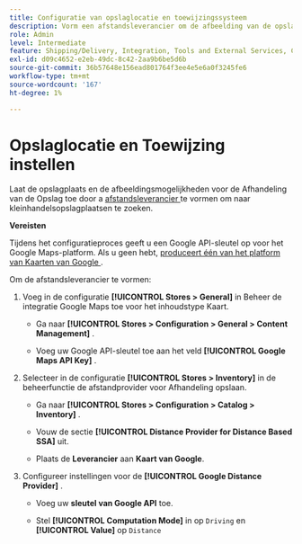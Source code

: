 ```yaml
---
title: Configuratie van opslaglocatie en toewijzingssysteem
description: Vorm een afstandsleverancier om de afbeelding van de opslagplaats in storefront UI te steunen. De oplossingen van de Afhandeling van de Opslag vereisen een afstandsleverancier om detailhandel onderzoek en andere afbeelding en het plannen mogelijkheden voor het volledige uitvoeringswerkschema toe te laten.
role: Admin
level: Intermediate
feature: Shipping/Delivery, Integration, Tools and External Services, Configuration
exl-id: d09c4652-e2eb-49dc-8c42-2aa9b6be5d6b
source-git-commit: 36b57648e156ead801764f3ee4e5e6a0f3245fe6
workflow-type: tm+mt
source-wordcount: '167'
ht-degree: 1%

---
```


# Opslaglocatie en Toewijzing instellen

Laat de opslagplaats en de afbeeldingsmogelijkheden voor de Afhandeling van de Opslag toe door a [ afstandsleverancier ](https://docs.magento.com/user-guide/catalog/inventory-configure-distance-priority.html) te vormen om naar kleinhandelsopslagplaatsen te zoeken.

**Vereisten**

Tijdens het configuratieproces geeft u een Google API-sleutel op voor het Google Maps-platform. Als u geen hebt, [ produceert één van het platform van Kaarten van Google ](https://docs.magento.com/user-guide/catalog/inventory-configure-distance-priority.html#configure-google-maps).

Om de afstandsleverancier te vormen:

1. Voeg in de configuratie **[!UICONTROL Stores > General]** in Beheer de integratie Google Maps toe voor het inhoudstype Kaart.

   - Ga naar **[!UICONTROL Stores > Configuration  > General > Content Management]** .

   - Voeg uw Google API-sleutel toe aan het veld **[!UICONTROL Google Maps API Key]** .

1. Selecteer in de configuratie **[!UICONTROL Stores > Inventory]** in de beheerfunctie de afstandprovider voor Afhandeling opslaan.

   - Ga naar **[!UICONTROL Stores > Configuration > Catalog > Inventory]** .

   - Vouw de sectie **[!UICONTROL Distance Provider for Distance Based SSA]** uit.

   - Plaats de **Leverancier** aan **Kaart van Google**.

1. Configureer instellingen voor de **[!UICONTROL Google Distance Provider]** .

   - Voeg uw **sleutel van Google API** toe.

   - Stel **[!UICONTROL Computation Mode]** in op `Driving` en **[!UICONTROL Value]** op `Distance`
